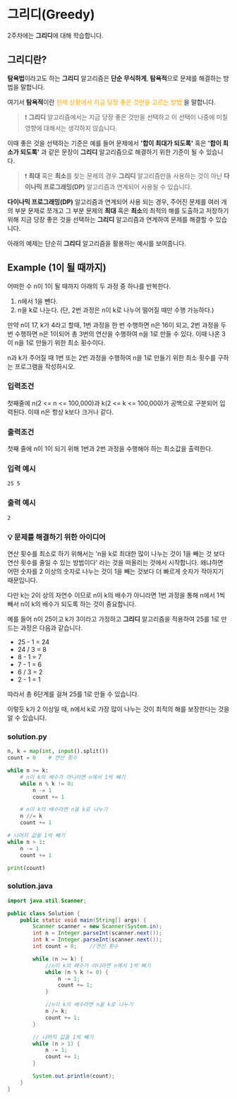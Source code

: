 # 그리디(Greedy)
2주차에는 **그리디**에 대해 학습합니다.

## 그리디란?
**탐욕법**이라고도 하는 **그리디** 알고리즘은 **단순 무식하게**, **탐욕적**으로 문제를 해결하는 방법을 말합니다.

여기서 **탐욕적**이란 <span style="color:orange"> 현재 상황에서 지금 당장 좋은 것만을 고르는 방법 </span>을 말합니다.

> ❗️ **그리디** 알고리즘에서는 지금 당장 좋은 것만을 선택하고 이 선택이 나중에 미칠 영향에 대해서는 생각하지 않습니다.

이때 좋은 것을 선택하는 기준은 예를 들어 문제에서 **'합이 최대가 되도록'** 혹은 **'합이 최소가 되도록'** 과 같은 문장이 **그리디** 알고리즘으로 해결하기 위한 기준이 될 수 있습니다.

> ❗️ **최대** 혹은 **최소**를 찾는 문제의 경우 **그리디** 알고리즘만을 사용하는 것이 아닌 **다이나믹 프로그래밍(DP)** 알고리즘과 연계되어 사용될 수 있습니다.

**다이나믹 프로그래밍(DP)** 알고리즘과 연계되어 사용 되는 경우, 주어진 문제를 여러 개의 부분 문제로 쪼개고 그 부분 문제의 **최대** 혹은 **최소**의 최적의 해를 도출하고 저장하기 위해 지금 당장 좋은 것을 선택하는 **그리디** 알고리즘과 연계하여 문제를 해결할 수 있습니다.

아래의 예제는 단순히 **그리디** 알고리즘을 활용하는 예시를 보여줍니다.

## Example (1이 될 때까지)
어떠한 수 n이 1이 될 때까지 아래의 두 과정 중 하나를 반복한다.
  1. n에서 1을 뺀다.
  2. n을 k로 나눈다. (단, 2번 과정은 n이 k로 나누어 떨어질 때만 수행 가능하다.)

만약 n이 17, k가 4라고 할때, 1번 과정을 한 번 수행하면 n은 16이 되고, 2번 과정을 두 번 수행하면 n은 1이되어 총 3번의 연산을 수행하여 n을 1로 만들 수 있다. 이때 나온 3이 n을 1로 만들기 위한 최소 횟수이다.

n과 k가 주어질 때 1번 또는 2번 과정을 수행하여 n을 1로 만들기 위한 최소 횟수를 구하는 프로그램을 작성하시오.

### 입력조건
첫째줄에 n(2 <= n <= 100,000)과 k(2 <= k <= 100,000)가 공백으로 구분되어 입력된다. 이때 n은 항상 k보다 크거나 같다.

### 출력조건
첫째 줄에 n이 1이 되기 위해 1번과 2번 과정을 수행해야 하는 최소값을 출력한다.

### 입력 예시
```
25 5
```

### 출력 예시
```
2
```

### 💡 문제를 해결하기 위한 아이디어
연산 횟수를 최소로 하기 위해서는 'n을 k로 최대한 많이 나누는 것이 1을 빼는 것 보다 연산 횟수를 줄일 수 있는 방법이다' 라는 것을 떠올리는 것에서 시작합니다. 왜냐하면 어떤 숫자를 2 이상의 숫자로 나누는 것이 1을 빼는 것보다 더 빠르게 숫자가 작아지기 때문입니다.

다만 k는 2이 상의 자연수 이므로 n이 k의 배수가 아니라면 1번 과정을 통해 n에서 1씩 빼서 n이 k의 배수가 되도록 하는 것이 중요합니다.

예를 들어 n이 25이고 k가 3이라고 가정하고 **그리디** 알고리즘을 적용하여 25를 1로 만드는 과정은 다음과 같습니다.

- 25 - 1 = 24
- 24 / 3 = 8
- 8 - 1 = 7
- 7 - 1 = 6
- 6 / 3 = 2
- 2 - 1 = 1

따라서 총 6단계를 걸쳐 25를 1로 만들 수 있습니다.

이렇듯 k가 2 이상일 때, n에서 k로 가장 많이 나누는 것이 최적의 해를 보장한다는 것을 알 수 있습니다.

### solution.py

```python
n, k = map(int, input().split())
count = 0    # 연산 횟수

while n >= k:
    # n이 k의 배수가 아니라면 n에서 1씩 빼기
    while n % k != 0:
        n -= 1
        count += 1

    # n이 k의 배수라면 n을 k로 나누기
    n //= k
    count += 1

# 나머지 값을 1씩 빼기
while n > 1:
    n -= 1
    count += 1

print(count)
```

### solution.java

```java
import java.util.Scanner;

public class Solution {
    public static void main(String[] args) {
        Scanner scanner = new Scanner(System.in);
        int n = Integer.parseInt(scanner.next());
        int k = Integer.parseInt(scanner.next());
        int count = 0;    //연산 횟수

        while (n >= k) {
            //n이 k의 배수가 아니라면 n에서 1씩 빼기
            while (n % k != 0) {
                n -= 1;
                count += 1;
            }

            //n이 k의 배수라면 n을 k로 나누기
            n /= k;
            count += 1;
        }

        // 나머지 값을 1씩 빼기
        while (n > 1) {
            n -= 1;
            count += 1;
        }

        System.out.println(count);
    }
}
```